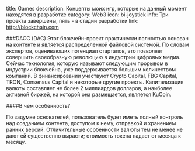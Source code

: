 title: Games
description: Концепты моих игр, которые на данный момент находятся в разработке
category: Web3
icon: bi-joystick
info: Три проекта завершены, пять - в стадии разработки
link: http://blockchain.com

###DACC (DAC)
Этот блокчейн-проект практически полностью основан на контенте и является распределенной файловой системой. По словам экспертов, оценивающих потенциал стартапов, это позволяет совершить своеобразную революцию в индустрии цифровых медиа. Сейчас технология, которую называют следующим прорывом в индустрии блокчейна, уже поддерживается большим количеством компаний. В финансировании участвуют Crypto Capital, FBG Capital, TRON, Consensus Capital и некоторые другие проекты. Капитализация валюты составляет не более 2 миллиардов долларов, а наиболее активной биржей, на которой она размещается, является KuCoin.

####В чем особенность?

По задумке основателей, пользователь будет иметь полный контроль над созданием контента, доступом к нему, отправкой и хранением ранних версий. Отличительные особенности валюты тем не менее не дают ей существенно вырасти; стоимость токена падает от месяца к месяцу.
